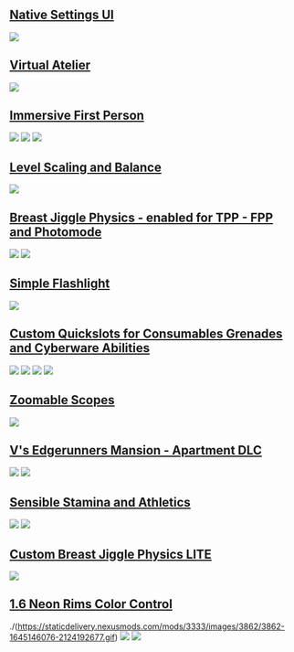 

## [Native Settings UI](https://www.nexusmods.com/cyberpunk2077/mods/3518)

![](https://cdn.jsdelivr.net/gh/justarandomguyintheinternet/keanuWheeze/nativeSettingsImages/main.gif)

## [Virtual Atelier](https://www.nexusmods.com/cyberpunk2077/mods/2987)

![](https://s2.gifyu.com/images/ezgif.com-video-to-gifde3b2c1ceec906ca.gif)

## [Immersive First Person](https://www.nexusmods.com/cyberpunk2077/mods/2675)

![](https://s3.bona.cafe/pub/nexus/ifp1_low.gif) ![](https://s3.bona.cafe/pub/nexus/ifp2_low.gif)
![](https://s3.bona.cafe/pub/nexus/ifp5.gif)

## [Level Scaling and Balance](https://www.nexusmods.com/cyberpunk2077/mods/1712)

![](https://media.giphy.com/media/Ul1pfEvawMsRE0dUgW/giphy.gif)

## [Breast Jiggle Physics - enabled for TPP - FPP and Photomode](https://www.nexusmods.com/cyberpunk2077/mods/3339)

![](https://staticdelivery.nexusmods.com/mods/3333/images/3339/3339-1634738529-576013403.gif)
![](https://staticdelivery.nexusmods.com/mods/3333/images/3339/3339-1634738547-2077129242.gif) 

## [Simple Flashlight](https://www.nexusmods.com/cyberpunk2077/mods/2913)
![](https://media.giphy.com/media/ZXAbQ3lNP6M1Mswa7C/giphy.gif)

## [Custom Quickslots for Consumables Grenades and Cyberware Abilities](https://www.nexusmods.com/cyberpunk2077/mods/3096)

![](https://media2.giphy.com/media/oQqgA6TB0DC0GBewg2/giphy.gif) 
![](https://media2.giphy.com/media/v4jBGzyx1ziXEuWvhB/giphy.gif)
![](https://media.giphy.com/media/ugucjIVdxiVLi5yxzG/giphy-downsized-large.gif)
![](https://media2.giphy.com/media/wL4pFJF1Nvbh3ZXlwA/giphy.gif)

## [Zoomable Scopes](https://www.nexusmods.com/cyberpunk2077/mods/3543)
![](https://s11.gifyu.com/images/Scopes.gif)

## [V's Edgerunners Mansion - Apartment DLC](https://www.nexusmods.com/cyberpunk2077/mods/5437)

![](https://media.giphy.com/media/6y2Ohl8S1y7uX9Lt8A/giphy.gif)
![](https://media.giphy.com/media/myvcWIyxez2F1usb4F/giphy.gif)

## [Sensible Stamina and Athletics](https://www.nexusmods.com/cyberpunk2077/mods/2861)

![](https://media.giphy.com/media/8DKTyda7UWSR058Z35/giphy.gif)
![](https://media.giphy.com/media/kNTExfdNhdkzYRCoWx/giphy.gif)

## [Custom Breast Jiggle Physics LITE](https://www.nexusmods.com/cyberpunk2077/mods/3665)

![](https://staticdelivery.nexusmods.com/mods/3333/images/3665/3665-1641052405-817801033.gif)

## [1.6 Neon Rims Color Control](https://www.nexusmods.com/cyberpunk2077/mods/4204)

./(https://staticdelivery.nexusmods.com/mods/3333/images/3862/3862-1645146076-2124192677.gif) ![](https://staticdelivery.nexusmods.com/mods/3333/images/4204/4204-1648305123-729216675.gif)
![](https://staticdelivery.nexusmods.com/mods/3333/images/4204/4204-1648216712-1418395040.gif)
